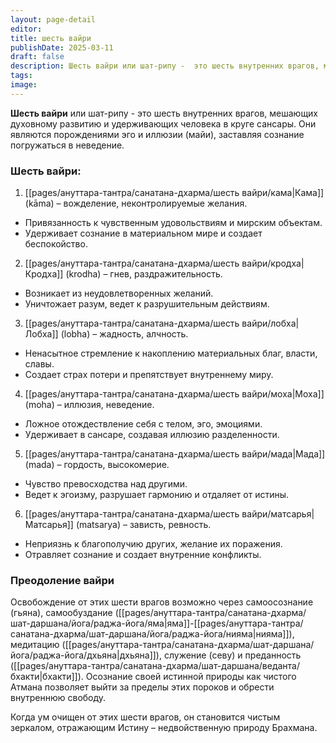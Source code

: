 ```yaml
---
layout: page-detail
editor: 
title: шесть вайри
publishDate: 2025-03-11
draft: false
description: Шесть вайри или шат-рипу -  это шесть внутренних врагов, мешающих духовному развитию и удерживающих человека в круге сансары. Они являются порождениями эго и иллюзии (майи), заставляя сознание погружаться в неведение.
tags: 
image:
---
```

**Шесть вайри**  или шат-рипу -  это шесть внутренних врагов, мешающих духовному развитию и удерживающих человека в круге сансары. Они являются порождениями эго и иллюзии (майи), заставляя сознание погружаться в неведение.

### Шесть вайри:

1. [[pages/ануттара-тантра/санатана-дхарма/шесть вайри/кама|Кама]] (kāma) – вожделение, неконтролируемые желания.
- Привязанность к чувственным удовольствиям и мирским объектам.
- Удерживает сознание в материальном мире и создает беспокойство.
2. [[pages/ануттара-тантра/санатана-дхарма/шесть вайри/кродха|Кродха]] (krodha) – гнев, раздражительность.
- Возникает из неудовлетворенных желаний.
- Уничтожает разум, ведет к разрушительным действиям.
3. [[pages/ануттара-тантра/санатана-дхарма/шесть вайри/лобха|Лобха]] (lobha) – жадность, алчность.
- Ненасытное стремление к накоплению материальных благ, власти, славы.
- Создает страх потери и препятствует внутреннему миру.
4. [[pages/ануттара-тантра/санатана-дхарма/шесть вайри/моха|Моха]] (moha) – иллюзия, неведение.
- Ложное отождествление себя с телом, эго, эмоциями.
- Удерживает в сансаре, создавая иллюзию разделенности.
5. [[pages/ануттара-тантра/санатана-дхарма/шесть вайри/мада|Мада]] (mada) – гордость, высокомерие.
- Чувство превосходства над другими.
- Ведет к эгоизму, разрушает гармонию и отдаляет от истины.
6. [[pages/ануттара-тантра/санатана-дхарма/шесть вайри/матсарья|Матсарья]] (matsarya) – зависть, ревность.
- Неприязнь к благополучию других, желание их поражения.
- Отравляет сознание и создает внутренние конфликты.

### Преодоление вайри

Освобождение от этих шести врагов возможно через самоосознание (гьяна), самообуздание ([[pages/ануттара-тантра/санатана-дхарма/шат-даршана/йога/раджа-йога/яма|яма]]-[[pages/ануттара-тантра/санатана-дхарма/шат-даршана/йога/раджа-йога/нияма|нияма]]), медитацию ([[pages/ануттара-тантра/санатана-дхарма/шат-даршана/йога/раджа-йога/дхьяна|дхьяна]]), служение (севу) и преданность ([[pages/ануттара-тантра/санатана-дхарма/шат-даршана/веданта/бхакти|бхакти]]). Осознание своей истинной природы как чистого Атмана позволяет выйти за пределы этих пороков и обрести внутреннюю свободу.

Когда ум очищен от этих шести врагов, он становится чистым зеркалом, отражающим Истину – недвойственную природу Брахмана.